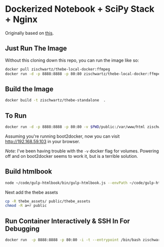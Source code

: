 

Dockerized Notebook + SciPy Stack + Nginx
=================================

Originally based on [this](https://github.com/ipython/docker-notebook/tree/master/scipyserver).

## Just Run The Image
Without this cloning down this repo, you can run the image like so:

```bash
docker pull zischwartz/thebe-local-docker:ffmpeg
docker run -d -p 8888:8888 -p 80:80 zischwartz/thebe-local-docker:ffmpeg
```

## Build the Image

```bash
docker build -t zischwartz/thebe-standalone  .
```

## To Run 

```bash
docker run -d -p 8888:8888 -p 80:80 -v $PWD/public:/var/www/html zischwartz/thebe-standalone
```

Assuming you're running boot2docker, now you can visit http://192.168.59.103 in your browser.

*Note:* I've been having trouble with the `-v` docker flag for volumes. Powering off  and on boot2docker seems to work it, but is a terrible solution.

## Build htmlbook

```bash
node ~/code/gulp-htmlbook/bin/gulp-htmlbook.js --envPath ~/code/gulp-htmlbook/.env --configPath $PWD/example_content/atlas.json --destination $PWD/public --copyAll
```

Next add the thebe assets

```bash
cp -R thebe_assets/ public/thebe_assets 
chmod -R a+r public
```


## Run Container Interactively & SSH In For Debugging

```bash
docker run  -p 8888:8888 -p 80:80 -i -t --entrypoint /bin/bash zischwartz/thebe-standalone
```
